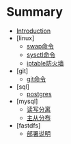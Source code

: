 # Summary

* [Introduction](README.md)
* [linux]
    * [swap命令](linux/swap.md)
    * [sysctl命令](linux/sysctl.md) 
    * [iptable防火墙](linux/iptable.md)
* [git]
    * [git命令](git/git.md)
* [sql]
    * [postgres](sql/postgressql.md)
* [mysql]
    * [读写分离](mysql/rw_sperator.md)
    * [主从分布](mysql/slave_config.md) 
* [fastdfs]
    * [部署说明](fastdfs/部署说明.md)
